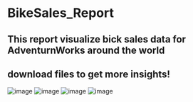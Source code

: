# BikeSales_Report
## This report visualize bick sales data for AdventurnWorks around the world
## download files to get more insights!

![image](https://github.com/MmZhang01/BikeSales_Report/assets/100859492/5ac22a73-6e90-4aa7-bbcc-f84708699dc6)
![image](https://github.com/MmZhang01/BikeSales_Report/assets/100859492/cb8db434-8131-45ea-a699-39e09a41466d)
![image](https://github.com/MmZhang01/BikeSales_Report/assets/100859492/a13f2676-0c98-41b1-9659-893848f56b00)
![image](https://github.com/MmZhang01/BikeSales_Report/assets/100859492/d15f3d22-d850-4910-925e-ceca68c473dc)

